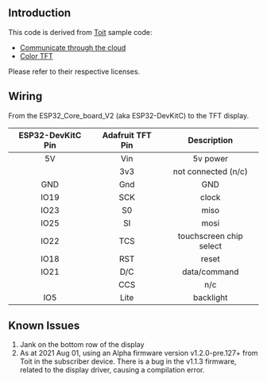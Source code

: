 ## Introduction

This code is derived from [Toit](https://toit.io/) sample code:
- [Communicate through the cloud](https://docs.toit.io/platform/tutorials/pubsub/pubsubext)
- [Color TFT](https://github.com/toitware/toit-color-tft)

Please refer to their respective licenses.
## Wiring 

From the ESP32_Core_board_V2 (aka ESP32-DevKitC) to the TFT display.  

| ESP32-DevKitC Pin | Adafruit TFT Pin | Description | 
|:-----------------:|:----------------:|:-----------:|
| 5V  | Vin | 5v power |
|     | 3v3 | not connected (n/c) |
| GND | Gnd | GND |
|  IO19 | SCK | clock
|  IO23 | S0  | miso
|  IO25 | SI  | mosi
|  IO22 | TCS | touchscreen chip select
|  IO18 | RST | reset
|  IO21 | D/C | data/command
|     | CCS | n/c
|   IO5 | Lite | backlight

## Known Issues

1) Jank on the bottom row of the display
2) As at 2021 Aug 01, using an Alpha firmware version v1.2.0-pre.127+ from Toit in the subscriber device. There is a bug in the v1.1.3 firmware, related to the display driver, causing a compilation error.
